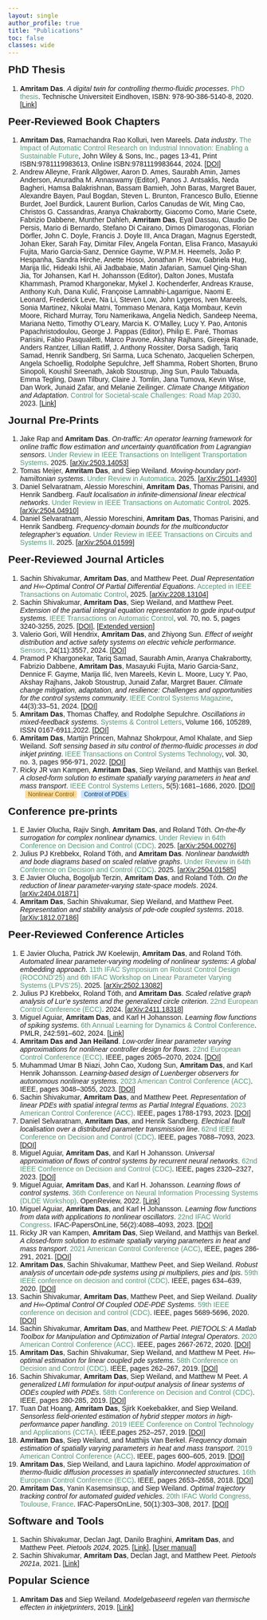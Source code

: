 ```yaml
---
layout: single
author_profile: true
title: "Publications"
toc: false
classes: wide
---
```


<html>
<head>
  <meta charset="UTF-8">
  <title>Amritam Das - Publication List</title>
  <style>
    body { font-family: Arial, sans-serif; margin: 0; }
    h2 { margin-top: 0; }
    .author-highlight { font-weight: bold; }
    .title-italic { font-style: italic; }
    .venue, .year { color: #597; }
    .pub-link { color: #1A0DAB; text-decoration: none; }
    .theme-tags { margin-left: 10px; }
.tag {
  display: inline-block;
  background: #e8eaea;
  color: #356;
  border-radius: 0.3em;
  font-size: 0.85em;
  padding: 1px 6px;
  margin-right: 4px;
  font-family: Arial, sans-serif;
}
.tag.nonlinear { background: #FFDD99; color: #875300; }
.tag.pde { background: #CCE5FF; color: #003366; }
.tag.ml { background: #D4EDDA; color: #155724; }
.tag.fault { background: #F8D7DA; color: #721c24; }
  </style>
</head>
<body>
  
  <h2>PhD Thesis</h2>
  <ol> 
  <li>
    <span class="author-highlight">Amritam Das</span>. 
    <span class="title-italic">A digital twin for controlling thermo-fluidic processes</span>. <span class="venue">PhD thesis</span>. Technische Universiteit Eindhoven, ISBN: 978-90-386-5140-8, 2020.[<a href="https://research.tue.nl/files/163401102/20201102_Das.pdf">Link</a>]
 </li>
 </ol>
 
   <h2>Peer-Reviewed Book Chapters</h2>
  <ol> 
    <li><span class="author-highlight">Amritam Das</span>, Ramachandra Rao Kolluri, Iven Mareels. <span class="title-italic">Data industry</span>. <span class="venue">The Impact of Automatic Control Research on Industrial Innovation: Enabling a Sustainable Future</span>, John Wiley & Sons, Inc., pages 13-41, Print ISBN:9781119983613, Online ISBN:9781119983644, 2024. [<a href="https://doi.org/10.1002/9781119983644">DOI</a>]</li>

   <li>Andrew Alleyne, Frank Allgöwer, Aaron D. Ames, Saurabh Amin, James Anderson, Anuradha M. Annaswamy (Editor), Panos J. Antsaklis, Neda Bagheri, Hamsa Balakrishnan, Bassam Bamieh, John Baras, Margret Bauer, Alexandre Bayen, Paul Bogdan, Steven L. Brunton, Francesco Bullo, Etienne Burdet, Joel Burdick, Laurent Burlion, Carlos Canudas de Wit, Ming Cao, Christos G. Cassandras, Aranya Chakrabortty, Giacomo Como, Marie Csete, Fabrizio Dabbene, Munther Dahleh, <span class="author-highlight">Amritam Das</span>, Eyal Dassau, Claudio De Persis, Mario di Bernardo, Stefano Di Cairano, Dimos Dimarogonas, Florian Dörfler, John C. Doyle, Francis J. Doyle III, Anca Dragan, Magnus Egerstedt, Johan Eker, Sarah Fay, Dimitar Filev, Angela Fontan, Elisa Franco, Masayuki Fujita, Mario Garcia-Sanz, Dennice Gayme, W.P.M.H. Heemels, João P. Hespanha, Sandra Hirche, Anette Hosoi, Jonathan P. How, Gabriela Hug, Marija Ilić, Hideaki Ishii, Ali Jadbabaie, Matin Jafarian, Samuel Qing-Shan Jia, Tor Johansen, Karl H. Johansson (Editor), Dalton Jones, Mustafa Khammash, Pramod Khargonekar, Mykel J. Kochenderfer, Andreas Krause, Anthony Kuh, Dana Kulić, Françoise Lamnabhi-Lagarrigue, Naomi E. Leonard, Frederick Leve, Na Li, Steven Low, John Lygeros, Iven Mareels, Sonia Martinez, Nikolai Matni, Tommaso Menara, Katja Mombaur, Kevin Moore, Richard Murray, Toru Namerikawa, Angelia Nedich, Sandeep Neema, Mariana Netto, Timothy O’Leary, Marcia K. O’Malley, Lucy Y. Pao, Antonis Papachristodoulou, George J. Pappas (Editor), Philip E. Paré, Thomas Parisini, Fabio Pasqualetti, Marco Pavone, Akshay Rajhans, Gireeja Ranade, Anders Rantzer, Lillian Ratliff, J. Anthony Rossiter, Dorsa Sadigh, Tariq Samad, Henrik Sandberg, Sri Sarma, Luca Schenato, Jacquelien Scherpen, Angela Schoellig, Rodolphe Sepulchre, Jeff Shamma, Robert Shorten, Bruno Sinopoli, Koushil Sreenath, Jakob Stoustrup, Jing Sun, Paulo Tabuada, Emma Tegling, Dawn Tilbury, Claire J. Tomlin, Jana Tumova, Kevin Wise, Dan Work, Junaid Zafar, and Melanie Zeilinger. <span class="title-italic">Climate Change Mitigation and Adaptation</span>. <span class="venue">Control for Societal-scale Challenges: Road Map 2030</span>. 2023. [<a href="https://ieeecss.org/control-societal-scale-challenges-road-map-2030">Link</a>]</li>
      </ol>

 <h2>Journal Pre-Prints</h2>
  <ol> 
  <li>Jake Rap and <span class="author-highlight">Amritam Das</span>. <span class="title-italic">On-traffic: An operator learning framework for online traffic flow estimation and uncertainty quantification from Lagrangian sensors</span>. <span class="venue">Under Review in IEEE Transactions on Intelligent Transportation Systems</span>. 2025. [<a href="https://arxiv.org/abs/2503.14053">arXiv:2503.14053</a>]</li>
  <li>Tomas Meijer, <span class="author-highlight">Amritam Das</span>, and Siep Weiland. <span class="title-italic">Moving-boundary port-hamiltonian systems</span>. <span class="venue">Under Review in Automatica</span>. 2025. [<a href="https://arxiv.org/abs/2501.14930">arXiv:2501.14930</a>]</li>
  <li>Daniel Selvaratnam, Alessio Moreschini, <span class="author-highlight">Amritam Das</span>, Thomas Parisini, and Henrik Sandberg. <span class="title-italic">Fault localisation in infinite-dimensional linear electrical networks</span>. <span class="venue">Under Review in IEEE Transactions on Automatic Control</span>. 2025. [<a href="https://arxiv.org/abs/2504.04910">arXiv:2504.04910</a>]</li> 
  <li>Daniel Selvaratnam, Alessio Moreschini, <span class="author-highlight">Amritam Das</span>, Thomas Parisini, and Henrik Sandberg. <span class="title-italic">Frequency-domain bounds for the multiconductor telegrapher’s equation</span>. <span class="venue">Under Review in IEEE Transactions on Circuits and Systems II</span>. 2025. [<a href="https://arxiv.org/abs/2504.01599">arXiv:2504.01599</a>]</li> 
  </ol>

  <h2>Peer-Reviewed Journal Articles</h2>
  <ol> 
    <li>Sachin Shivakumar, <span class="author-highlight">Amritam Das</span>, and Matthew Peet. <span class="title-italic">Dual Representation and H∞-Optimal Control Of Partial Differential Equations</span>. <span class="venue">Accepted in IEEE Transactions on Automatic Control</span>, 2025. [<a href="https://arxiv.org/abs/2208.13104">arXiv:2208.13104</a>]</li>   
   <li>Sachin Shivakumar, <span class="author-highlight">Amritam Das</span>, Siep Weiland, and Matthew Peet. <span class="title-italic">Extension of the partial integral equation representation to gpde input-output systems</span>. <span class="venue">IEEE Transactions on Automatic Control</span>, vol. 70, no. 5, pages 3240-3255, 2025. [<a href="https://doi.org/10.1109/TAC.2024.3505954">DOI</a>], [<a href="https://arxiv.org/pdf/2205.03735">Extended version</a>]</li>  
    <li>Valerio Gori, Will Hendrix, <span class="author-highlight">Amritam Das</span>, and Zhiyong Sun. <span class="title-italic">Effect of weight distribution and active safety systems on electric vehicle performance</span>. <span class="venue">Sensors</span>, 24(11):3557, 2024. [<a href="https://doi.org/10.3390/s24113557">DOI</a>]</li>
   <li>Pramod P Khargonekar, Tariq Samad, Saurabh Amin, Aranya Chakrabortty, Fabrizio Dabbene, <span class="author-highlight">Amritam Das</span>, Masayuki Fujita, Mario Garcia-Sanz, Dennice F. Gayme, Marija Ilić, Iven Mareels, Kevin L. Moore, Lucy Y. Pao, Akshay Rajhans, Jakob Stoustrup, Junaid Zafar, Margret Bauer. <span class="title-italic">Climate change mitigation, adaptation, and resilience: Challenges and opportunities for the control systems community</span>. <span class="venue">IEEE Control Systems Magazine</span>, 44(3):33–51, 2024. [<a href="https://doi.org/10.1109/MCS.2024.33823774">DOI</a>]</li>
    <li><span class="author-highlight">Amritam Das</span>, Thomas Chaffey, and Rodolphe Sepulchre. <span class="title-italic">Oscillations in mixed-feedback systems</span>. <span class="venue">Systems & Control Letters</span>, Volume 166, 105289, ISSN 0167-6911,2022. [<a href="https://doi.org/10.1016/j.sysconle.2022.105289">DOI</a>]</li>
    <li><span class="author-highlight">Amritam Das</span>, Martijn Princen, Mahnaz Shokrpour, Amol Khalate, and Siep Weiland. <span class="title-italic">Soft sensing based in situ control of thermo-fluidic processes in dod inkjet printing</span>. <span class="venue">IEEE Transactions on Control Systems Technology</span>, vol. 30, no. 3, pages 956-971, 2022. [<a href="https://doi.org/10.1109/TCST.2021.3087576">DOI</a>]</li>
    <li>Ricky JR van Kampen, <span class="author-highlight">Amritam Das</span>, Siep Weiland, and Matthijs van Berkel. <span class="title-italic">A closed-form solution to estimate spatially varying parameters in heat and mass transport</span>. <span class="venue">IEEE Control Systems Letters</span>, 5(5):1681–1686, 2020. [<a href="https://doi.org/10.1109/LCSYS.2020.3042933">DOI</a>]
      <span class="theme-tags">
    <span class="tag nonlinear">Nonlinear Control</span>
    <span class="tag pde">Control of PDEs</span>
  </span></li>
  </ol>

 <h2>Conference pre-prints</h2>
  <ol>
   <li>E Javier Olucha, Rajiv Singh, <span class="author-highlight">Amritam Das</span>, and Roland Tóth. <span class="title-italic">On-the-fly surrogation for complex nonlinear dynamics</span>. <span class="venue">Under Review in 64th Conference on Decision and Control (CDC)</span>. 2025. [<a href="https://arxiv.org/abs/2504.00276">arXiv:2504.00276</a>]</li>
    <li>Julius PJ Krebbekx, Roland Tóth, and <span class="author-highlight">Amritam Das</span>. <span class="title-italic">Nonlinear bandwidth and bode diagrams based on scaled relative graphs</span>. <span class="venue">Under Review in 64th Conference on Decision and Control (CDC)</span>. 2025. [<a href="https://arxiv.org/abs/2504.01585">arXiv:2504.01585</a>]</li>
    <li>E Javier Olucha, Bogoljub Terzin, <span class="author-highlight">Amritam Das</span>, and Roland Tóth. <span class="title-italic">On the reduction of linear parameter-varying state-space models</span>. 2024. [<a href="https://arxiv.org/abs/2404.01871">arXiv:2404.01871</a>]</li>
    <li><span class="author-highlight">Amritam Das</span>, Sachin Shivakumar, Siep Weiland, and Matthew Peet. <span class="title-italic">Representation and stability analysis of pde-ode coupled systems</span>. 2018. [<a href="https://arxiv.org/abs/1812.07186">arXiv:1812.07186</a>]</li> 
    </ol>

  <h2>Peer-Reviewed Conference Articles</h2>
  <ol>
  	 <li>E Javier Olucha, Patrick JW Koelewijn, <span class="author-highlight">Amritam Das</span>, and Roland Tóth. <span class="title-italic">Automated linear parameter-varying modeling of nonlinear systems: A global embedding approach</span>. <span class="venue">11th IFAC Symposium on Robust Control Design (ROCOND’25) and 6th IFAC Workshop on Linear Parameter Varying Systems (LPVS’25)</span>. 2025. [<a href="https://arxiv.org/abs/2502.13082">arXiv:2502.13082</a>]</li>
  	 <li>Julius PJ Krebbekx, Roland Tóth, and <span class="author-highlight">Amritam Das</span>. <span class="title-italic">Scaled relative graph analysis of Lur’e systems and the generalized circle criterion</span>. <span class="venue">22nd European Control Conference (ECC)</span>. 2024. [<a href="https://arxiv.org/abs/2411.18318">arXiv:2411.18318</a>]</li>
  	 <li>Miguel Aguiar, <span class="author-highlight">Amritam Das</span>, and Karl H Johansson. <span class="title-italic">Learning flow functions of spiking systems</span>. <span class="venue">6th Annual Learning for Dynamics &amp; Control Conference</span>. PMLR, 242:591–602, 2024. [<a href="https://proceedings.mlr.press/v242/aguiar24a.html">Link</a>]</li>
  	 <li><span class="author-highlight">Amritam Das and Jan Heiland</span>. <span class="title-italic">Low-order linear parameter varying approximations for nonlinear controller design for flows</span>. <span class="venue">22nd European Control Conference (ECC)</span>. IEEE, pages 2065–2070, 2024. [<a href="https://doi.org/10.23919/ECC64448.2024.10591292">DOI</a>]</li>
  	 <li>Muhammad Umar B Niazi, John Cao, Xudong Sun, <span class="author-highlight">Amritam Das</span>, and Karl Henrik Johansson. <span class="title-italic">Learning-based design of Luenberger observers for autonomous nonlinear systems</span>. <span class="venue">2023 American Control Conference (ACC)</span>. IEEE, pages 3048–3055, 2023. [<a href="https://doi.org/10.23919/ACC55779.2023.10156294">DOI</a>]</li>
  	 <li>Sachin Shivakumar, <span class="author-highlight">Amritam Das</span>, and Matthew Peet. <span class="title-italic">Representation of linear PDEs with spatial integral terms as Partial Integral Equations</span>. <span class="venue">2023 American Control Conference (ACC)</span>. IEEE, pages 1788-1793, 2023. [<a href="https://doi.org/10.23919/ACC55779.2023.10156465">DOI</a>]</li>
  	 <li>Daniel Selvaratnam, <span class="author-highlight">Amritam Das</span>, and Henrik Sandberg. <span class="title-italic">Electrical fault localisation over a distributed parameter transmission line</span>. <span class="venue">62nd IEEE Conference on Decision and Control (CDC)</span>. IEEE, pages 7088–7093, 2023. [<a href="https://doi.org/10.1109/CDC49753.2023.10383452">DOI</a>]</li>
  	 <li>Miguel Aguiar, <span class="author-highlight">Amritam Das</span>, and Karl H Johansson. <span class="title-italic">Universal approximation of flows of control systems by recurrent neural networks</span>. <span class="venue"> 62nd IEEE Conference on Decision and Control (CDC)</span>. IEEE, pages 2320–2327, 2023. [<a href="https://doi.org/10.1109/CDC49753.2023.10383457">DOI</a>]</li>
    <li>Miguel Aguiar, <span class="author-highlight">Amritam Das</span>, and Karl H. Johansson. <span class="title-italic">Learning flows of control systems</span>. <span class="venue">36th Conference on Neural Information Processing Systems (DLDE Workshop)</span>. OpenReview, 2022. [<a href="https://openreview.net/forum?id=JdZHu6VCl1">Link</a>]</li>
    <li>Miguel Aguiar, <span class="author-highlight">Amritam Das</span>, and Karl H Johansson. <span class="title-italic">Learning flow functions from data with applications to nonlinear oscillators</span>. <span class="venue">22nd IFAC World Congress</span>. IFAC-PapersOnLine, 56(2):4088–4093, 2023. [<a href="https://doi.org/10.1016/j.ifacol.2023.10.1738">DOI</a>]</li>
    <li>Ricky JR van Kampen, <span class="author-highlight">Amritam Das</span>, Siep Weiland, and Matthijs van Berkel. <span class="title-italic">A closed-form solution to estimate spatially varying parameters in heat and mass transport</span>. <span class="venue">2021 American Control Conference (ACC)</span>, IEEE, pages 286-291, 2021. [<a href="https://doi.org/10.23919/ACC50511.2021.9482757">DOI</a>]</li>
    <li><span class="author-highlight">Amritam Das</span>, Sachin Shivakumar, Matthew Peet, and Siep Weiland. <span class="title-italic">Robust analysis of uncertain ode-pde systems using pi multipliers, pies and lpis</span>. <span class="venue">59th IEEE conference on decision and control (CDC)</span>. IEEE, pages 634–639, 2020. [<a href="https://doi.org/10.1109/CDC42340.2020.9303892">DOI</a>]</li>
    <li>Sachin Shivakumar, <span class="author-highlight">Amritam Das</span>, Matthew Peet, and Siep Weiland. <span class="title-italic">Duality and H∞-Optimal Control Of Coupled ODE-PDE Systems</span>. <span class="venue">59th IEEE conference on decision and control (CDC)</span>. IEEE, pages 5689-5696, 2020. [<a href="https://doi.org/10.1109/CDC42340.2020.9303989">DOI</a>]</li>
    <li>Sachin Shivakumar, <span class="author-highlight">Amritam Das</span>, and Matthew Peet. <span class="title-italic">PIETOOLS: A Matlab Toolbox for Manipulation and Optimization of Partial Integral Operators</span>. <span class="venue">2020 American Control Conference (ACC)</span>. IEEE, pages 2667-2672, 2020. [<a href="https://doi.org/10.23919/ACC45564.2020.9147712">DOI</a>]</li>
    <li><span class="author-highlight">Amritam Das</span>, Sachin Shivakumar, Siep Weiland, and Matthew M Peet. <span class="title-italic">H∞-optimal estimation for linear coupled pde systems</span>. <span class="venue">58th Conference on Decision and Control (CDC)</span>. IEEE, pages 262–267, 2019. [<a href="https://doi.org/10.1109/CDC40024.2019.9029595">DOI</a>]</li>
    <li>Sachin Shivakumar, <span class="author-highlight">Amritam Das</span>, Siep Weiland, and Matthew M Peet. <span class="title-italic">A generalized LMI formulation for input-output analysis of linear systems of ODEs coupled with PDEs</span>. <span class="venue">58th Conference on Decision and Control (CDC)</span>. IEEE, pages 280-285, 2019. [<a href="https://doi.org/10.1109/CDC40024.2019.9030224">DOI</a>]</li>
    <li>Tuan Dat Hoang, <span class="author-highlight">Amritam Das</span>, Sjirk Koekebakker, and Siep Weiland. <span class="title-italic">Sensorless field-oriented estimation of hybrid stepper motors in high-performance paper handling</span>. <span class="venue">2019 IEEE Conference on Control Technology and Applications (CCTA)</span>. IEEE,pages 252–257, 2019. [<a href="https://doi.org/10.1109/CCTA.2019.8920549">DOI</a>]</li>
    <li><span class="author-highlight">Amritam Das</span>, Siep Weiland, and Matthijs Van Berkel. <span class="title-italic">Frequency domain estimation of spatially varying parameters in heat and mass transport</span>. <span class="venue">2019 American Control Conference (ACC)</span>. IEEE, pages 600–605, 2019. [<a href="https://doi.org/10.23919/ACC.2019.8814465">DOI</a>]</li>
    <li><span class="author-highlight">Amritam Das</span>, Siep Weiland, and Laura Iapichino. <span class="title-italic">Model approximation of thermo-fluidic diffusion processes in spatially interconnected structures</span>. <span class="venue">16th European Control Conference (ECC)</span>. IEEE, pages 2653–2658, 2018. [<a href="https://doi.org/10.23919/ECC.2018.8550146">DOI</a>]</li>
    <li><span class="author-highlight">Amritam Das</span>, Yanin Kasemsinsup, and Siep Weiland. <span class="title-italic">Optimal trajectory tracking control for automated guided vehicles</span>. <span class="venue">20th IFAC World Congress, Toulouse, France</span>. IFAC-PapersOnLine, 50(1):303–308, 2017. [<a href="https://doi.org/10.1016/j.ifacol.2017.08.050">DOI</a>]</li>
  </ol>

  <h2>Software and Tools</h2>
  <ol>
    <li>Sachin Shivakumar, Declan Jagt, Danilo Braghini, <span class="author-highlight">Amritam Das</span>, and Matthew Peet. <span class="title-italic">Pietools 2024</span>, 2025. [<a href="https://control.asu.edu/pietools/pietools.html">Link</a>], [<a href="https://arxiv.org/pdf/2501.17854">User manual</a>]</li>
    <li>Sachin Shivakumar, <span class="author-highlight">Amritam Das</span>, Declan Jagt, and Matthew Peet. <span class="title-italic">Pietools 2021a</span>, 2021. [<a href="https://control.asu.edu/pietools/pietools.html">Link</a>]</li>
  </ol>

  <h2>Popular Science</h2>
    <ol>
 <li><span class="author-highlight">Amritam Das</span> and Siep Weiland. <span class="title-italic">Modelgebaseerd regelen van thermische effecten in inkjetprinters</span>, 2019. [<a href="https://hightechsystems.nl/artikelen/model base-regulating-van-thermische-effects-in-inkjetprinters/">Link</a>] </li>
  </ol>
</body>
</html>
